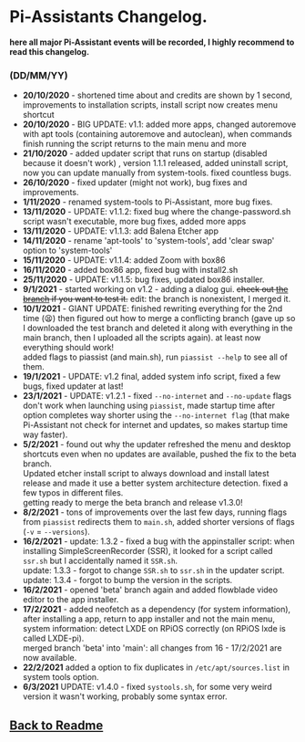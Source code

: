  # Pi-Assistants Changelog.
 **here all major Pi-Assistant events will be recorded, I highly recommend to read this changelog.**
 
 ### (DD/MM/YY)
 * **20/10/2020** - shortened time about and credits are shown by 1 second, improvements to installation scripts, install script now creates menu shortcut
 * **20/10/2020** - BIG UPDATE: v1.1: added more apps, changed autoremove with apt tools (containing autoremove and autoclean), when commands finish running the script returns to the main menu and more
 * **21/10/2020** - added updater script that runs on startup (disabled because it doesn't work) , version 1.1.1 released, added uninstall script, now you can update manually from system-tools. fixed countless bugs.
 * **26/10/2020** - fixed updater (might not work), bug fixes and improvements. 
 * **1/11/2020** - renamed system-tools to Pi-Assistant, more bug fixes. 
 * **13/11/2020** - UPDATE: v1.1.2: fixed bug where the change-password.sh script wasn't executable, more bug fixes, added more apps
 * **13/11/2020** - UPDATE: v1.1.3: add Balena Etcher app
 * **14/11/2020** - rename 'apt-tools' to 'system-tools', add 'clear swap' option to 'system-tools'
 * **15/11/2020** - UPDATE: v1.1.4: added Zoom with box86
 * **16/11/2020** - added box86 app, fixed bug with install2.sh
 * **25/11/2020** - UPDATE: v1.1.5: bug fixes, updated box86 installer.
 * **9/1/2021** - started working on v1.2 - adding a dialog gui. ~~check out [the branch](https://github.com/Itai-Nelken/Pi-Assistant/tree/dialog-gui-testing) if you want to test it.~~ edit: the branch is nonexistent, I merged it.
 * **10/1/2021** - GIANT UPDATE: finished rewriting everything for the 2nd time (:tired_face:) then figured out how to merge a conflicting branch (gave up so I downloaded the test branch and deleted it along with everything in the main branch, then I uploaded all the scripts again). at least now everything should work!<br>
added flags to piassist (and main.sh), run `piassist --help` to see all of them.
* **19/1/2021** - UPDATE: v1.2 final, added system info script, fixed a few bugs, fixed updater at last!
* **23/1/2021** - UPDATE: v1.2.1 - fixed `--no-internet` and `--no-update` flags don't work when launching using `piassist`, made startup time after option completes way shorter using the `--no-internet flag` (that make Pi-Assistant not check for internet and updates, so makes startup time way faster).
* **5/2/2021** - found out why the updater refreshed the menu and desktop shortcuts even when no updates are available, pushed the fix to the beta branch.<br>Updated etcher install script to always download and install latest release and made it use a better system architecture detection. fixed a few typos in different files.<br>getting ready to merge the beta branch and release v1.3.0!
* **8/2/2021** - tons of improvements over the last few days, running flags from `piassist` redirects them to `main.sh`, added shorter versions of flags (`-v` = `--versions`).
* **16/2/2021** - update: 1.3.2 - fixed a bug with the appinstaller script: when installing SimpleScreenRecorder (SSR), it looked for a script called `ssr.sh` but I accidentally named it `SSR.sh`.<br>update: 1.3.3 - forgot to change `SSR.sh` to `ssr.sh` in the updater script.<br>update: 1.3.4 - forgot to bump the version in the scripts.
* **16/2/2021** - opened 'beta' branch again and added flowblade video editor to the app installer.
* **17/2/2021** - added neofetch as a dependency (for system information), after installing a app, return to app installer and not the main menu, system information: detect LXDE on RPiOS correctly (on RPiOS lxde is called LXDE-pi).<br>merged branch 'beta' into 'main': all changes from 16 - 17/2/2021 are now available.
* **22/2/2021** added a option to fix duplicates in `/etc/apt/sources.list` in system tools option.
* **6/3/2021** UPDATE: v1.4.0 - fixed `systools.sh`, for some very weird version it wasn't working, probably some syntax error.

## [Back to Readme](https://github.com/Itai-Nelken/Pi-Assistant#-pi-assistant)
<!--
# Nothing here is visible here.
TEMPLATE:

* **DD/MM/YY** - fixed... added... getting ready to... etc.
* **DD/MM/YY** - UPDATE: vx.y.z - fixed... added... etc.
* **DD/MM/YY** - BIG UPDATE: vx.y.z - fixed... added... etc.

#DD/MM/YY example
DD=5
MM=2
YY=2021
||
\/
5/2/2021
-->
